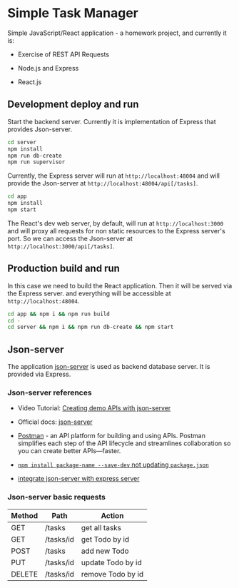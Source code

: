 # Simple Task Manager

Simple JavaScript/React application - a homework project, and currently it is:

* Exercise of REST API Requests

* Node.js and Express

* React.js

## Development deploy and run

Start the backend server. Currently it is implementation of Express that provides Json-server.

```bash
cd server
npm install
npm run db-create
npm run supervisor
```

Currently, the Express server will run at `http://localhost:48004` and will provide the Json-server at `http://localhost:48004/api[/tasks]`.

```bash
cd app
npm install
npm start
```

The React's dev web server, by default, will run at `http://localhost:3000` and will proxy all requests for non static resources to the Express server's port. So we can access the Json-server at `http://localhost:3000/api[/tasks]`.

## Production build and run

In this case we need to build the React application. Then it will be served via the Express server. and everything will be accessible at `http://localhost:48004`.

```bash
cd app && npm i && npm run build
cd -
cd server && npm i && npm run db-create && npm start
```

## Json-server

The application [json-server](https://github.com/typicode/json-server) is used as backend database server. It is provided via Express.

### Json-server references

* Video Tutorial: [Creating demo APIs with json-server](https://egghead.io/lessons/javascript-creating-demo-apis-with-json-server)

* Official docs: [json-server](https://github.com/typicode/json-server)

* [Postman](https://www.postman.com/downloads/) - an API platform for building and using APIs. Postman simplifies each step of the API lifecycle and streamlines collaboration so you can create better APIs—faster.

* [`npm install package-name --save-dev` not updating `package.json`](https://stackoverflow.com/a/62706498/6543935)

* [integrate json-server with express server](https://github.com/typicode/json-server/issues/253)

### Json-server basic requests

|Method |Path       |Action             |
| ---   | ---       | ---               |
|GET    |/tasks     |get all tasks      |
|GET    |/tasks/id  |get Todo by id     |
|POST   |/tasks     |add new Todo       |
|PUT    |/tasks/id  |update Todo by id  |
|DELETE |/tasks/id  |remove Todo by id  |
